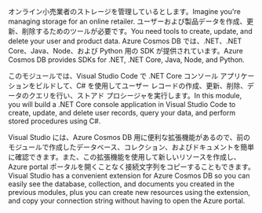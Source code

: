 <span data-ttu-id="71f8c-101">オンライン小売業者のストレージを管理しているとします。</span><span class="sxs-lookup"><span data-stu-id="71f8c-101">Imagine you're managing storage for an online retailer.</span></span> <span data-ttu-id="71f8c-102">ユーザーおよび製品データを作成、更新、削除するためのツールが必要です。</span><span class="sxs-lookup"><span data-stu-id="71f8c-102">You need tools to create, update, and delete your user and product data.</span></span> <span data-ttu-id="71f8c-103">Azure Cosmos DB では、.NET、.NET Core、Java、Node、および Python 用の SDK が提供されています。</span><span class="sxs-lookup"><span data-stu-id="71f8c-103">Azure Cosmos DB provides SDKs for .NET, .NET Core, Java, Node, and Python.</span></span>

<span data-ttu-id="71f8c-104">このモジュールでは、Visual Studio Code で .NET Core コンソール アプリケーションをビルドして、C# を使用してユーザー レコードの作成、更新、削除、データのクエリを行い、ストアド プロシージャを実行します。</span><span class="sxs-lookup"><span data-stu-id="71f8c-104">In this module, you will build a .NET Core console application in Visual Studio Code to create, update, and delete user records, query your data, and perform stored procedures using C#.</span></span>

<span data-ttu-id="71f8c-105">Visual Studio には、Azure Cosmos DB 用に便利な拡張機能があるので、前のモジュールで作成したデータベース、コレクション、およびドキュメントを簡単に確認できます。また、この拡張機能を使用して新しいリソースを作成し、Azure portal ポータルを開くことなく接続文字列をコピーすることもできます。</span><span class="sxs-lookup"><span data-stu-id="71f8c-105">Visual Studio has a convenient extension for Azure Cosmos DB so you can easily see the database, collection, and documents you created in the previous modules, plus you can create new resources using the extension, and copy your connection string without having to open the Azure portal.</span></span>
